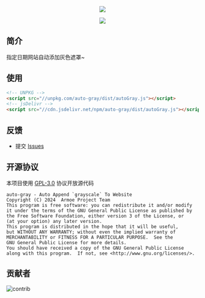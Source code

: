 <div align="center">

![][banner]

![][license]

</div>

## 简介

指定日期网站自动添加灰色遮罩~

## 使用

```html
<!-- UNPKG -->
<script src="//unpkg.com/auto-gray/dist/autoGray.js"></script>
<!-- jsDelivr -->
<script src="//cdn.jsdelivr.net/npm/auto-gray/dist/autoGray.js"></script>
```

## 反馈

- 提交 [Issues](https://github.com/armoe-project/auto-gray/issues)

## 开源协议

本项目使用 [GPL-3.0](LICENSE) 协议开放源代码

```text
auto-gray - Auto Append `grayscale` To Website
Copyright (C) 2024  Armoe Project Team
This program is free software: you can redistribute it and/or modify
it under the terms of the GNU General Public License as published by
the Free Software Foundation, either version 3 of the License, or
(at your option) any later version.
This program is distributed in the hope that it will be useful,
but WITHOUT ANY WARRANTY; without even the implied warranty of
MERCHANTABILITY or FITNESS FOR A PARTICULAR PURPOSE.  See the
GNU General Public License for more details.
You should have received a copy of the GNU General Public License
along with this program.  If not, see <http://www.gnu.org/licenses/>.
```

## 贡献者

![contrib]

[banner]: https://socialify.git.ci/armoe-project/auto-gray/image?description=1&font=Inter&forks=1&issues=1&language=1&logo=https%3A%2F%2Fraw.githubusercontent.com%2Farmoe-project%2Famcl-app%2Fmain%2Fsrc-tauri%2Ficons%2Ficon.png&owner=1&pulls=1&stargazers=1&theme=Auto
[license]: https://img.shields.io/github/license/armoe-project/auto-gray?style=for-the-badge
[contrib]: https://contrib.rocks/image?repo=armoe-project/auto-gray
